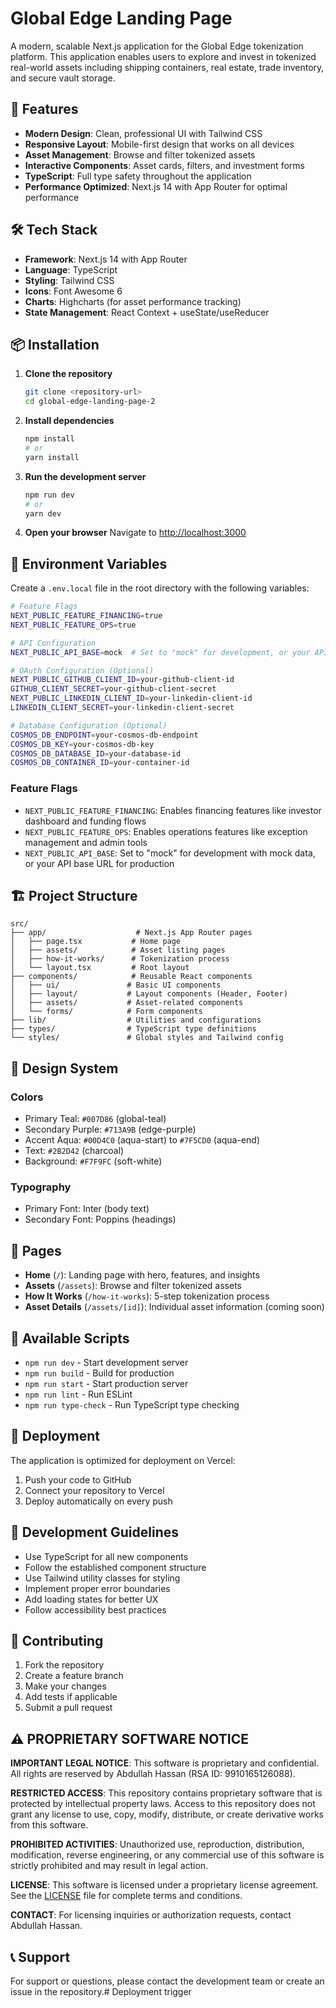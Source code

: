 # Global Edge Landing Page

A modern, scalable Next.js application for the Global Edge tokenization platform. This application enables users to explore and invest in tokenized real-world assets including shipping containers, real estate, trade inventory, and secure vault storage.

## 🚀 Features

- **Modern Design**: Clean, professional UI with Tailwind CSS
- **Responsive Layout**: Mobile-first design that works on all devices
- **Asset Management**: Browse and filter tokenized assets
- **Interactive Components**: Asset cards, filters, and investment forms
- **TypeScript**: Full type safety throughout the application
- **Performance Optimized**: Next.js 14 with App Router for optimal performance

## 🛠️ Tech Stack

- **Framework**: Next.js 14 with App Router
- **Language**: TypeScript
- **Styling**: Tailwind CSS
- **Icons**: Font Awesome 6
- **Charts**: Highcharts (for asset performance tracking)
- **State Management**: React Context + useState/useReducer

## 📦 Installation

1. **Clone the repository**
   ```bash
   git clone <repository-url>
   cd global-edge-landing-page-2
   ```

2. **Install dependencies**
   ```bash
   npm install
   # or
   yarn install
   ```

3. **Run the development server**
   ```bash
   npm run dev
   # or
   yarn dev
   ```

4. **Open your browser**
   Navigate to [http://localhost:3000](http://localhost:3000)

## 🔧 Environment Variables

Create a `.env.local` file in the root directory with the following variables:

```bash
# Feature Flags
NEXT_PUBLIC_FEATURE_FINANCING=true
NEXT_PUBLIC_FEATURE_OPS=true

# API Configuration
NEXT_PUBLIC_API_BASE=mock  # Set to "mock" for development, or your API base URL

# OAuth Configuration (Optional)
NEXT_PUBLIC_GITHUB_CLIENT_ID=your-github-client-id
GITHUB_CLIENT_SECRET=your-github-client-secret
NEXT_PUBLIC_LINKEDIN_CLIENT_ID=your-linkedin-client-id
LINKEDIN_CLIENT_SECRET=your-linkedin-client-secret

# Database Configuration (Optional)
COSMOS_DB_ENDPOINT=your-cosmos-db-endpoint
COSMOS_DB_KEY=your-cosmos-db-key
COSMOS_DB_DATABASE_ID=your-database-id
COSMOS_DB_CONTAINER_ID=your-container-id
```

### Feature Flags

- `NEXT_PUBLIC_FEATURE_FINANCING`: Enables financing features like investor dashboard and funding flows
- `NEXT_PUBLIC_FEATURE_OPS`: Enables operations features like exception management and admin tools
- `NEXT_PUBLIC_API_BASE`: Set to "mock" for development with mock data, or your API base URL for production

## 🏗️ Project Structure

```
src/
├── app/                    # Next.js App Router pages
│   ├── page.tsx           # Home page
│   ├── assets/            # Asset listing pages
│   ├── how-it-works/      # Tokenization process
│   └── layout.tsx         # Root layout
├── components/            # Reusable React components
│   ├── ui/               # Basic UI components
│   ├── layout/           # Layout components (Header, Footer)
│   ├── assets/           # Asset-related components
│   └── forms/            # Form components
├── lib/                  # Utilities and configurations
├── types/                # TypeScript type definitions
└── styles/               # Global styles and Tailwind config
```

## 🎨 Design System

### Colors
- Primary Teal: `#007D86` (global-teal)
- Secondary Purple: `#713A9B` (edge-purple)
- Accent Aqua: `#00D4C0` (aqua-start) to `#7F5CD0` (aqua-end)
- Text: `#2B2D42` (charcoal)
- Background: `#F7F9FC` (soft-white)

### Typography
- Primary Font: Inter (body text)
- Secondary Font: Poppins (headings)

## 📱 Pages

- **Home** (`/`): Landing page with hero, features, and insights
- **Assets** (`/assets`): Browse and filter tokenized assets
- **How It Works** (`/how-it-works`): 5-step tokenization process
- **Asset Details** (`/assets/[id]`): Individual asset information (coming soon)

## 🔧 Available Scripts

- `npm run dev` - Start development server
- `npm run build` - Build for production
- `npm run start` - Start production server
- `npm run lint` - Run ESLint
- `npm run type-check` - Run TypeScript type checking

## 🚀 Deployment

The application is optimized for deployment on Vercel:

1. Push your code to GitHub
2. Connect your repository to Vercel
3. Deploy automatically on every push

## 📝 Development Guidelines

- Use TypeScript for all new components
- Follow the established component structure
- Use Tailwind utility classes for styling
- Implement proper error boundaries
- Add loading states for better UX
- Follow accessibility best practices

## 🤝 Contributing

1. Fork the repository
2. Create a feature branch
3. Make your changes
4. Add tests if applicable
5. Submit a pull request

## ⚠️ PROPRIETARY SOFTWARE NOTICE

**IMPORTANT LEGAL NOTICE**: This software is proprietary and confidential. All rights are reserved by Abdullah Hassan (RSA ID: 9910165126088). 

**RESTRICTED ACCESS**: This repository contains proprietary software that is protected by intellectual property laws. Access to this repository does not grant any license to use, copy, modify, distribute, or create derivative works from this software.

**PROHIBITED ACTIVITIES**: Unauthorized use, reproduction, distribution, modification, reverse engineering, or any commercial use of this software is strictly prohibited and may result in legal action.

**LICENSE**: This software is licensed under a proprietary license agreement. See the [LICENSE](LICENSE) file for complete terms and conditions.

**CONTACT**: For licensing inquiries or authorization requests, contact Abdullah Hassan.

## 📞 Support

For support or questions, please contact the development team or create an issue in the repository.#   D e p l o y m e n t   t r i g g e r 
 
 